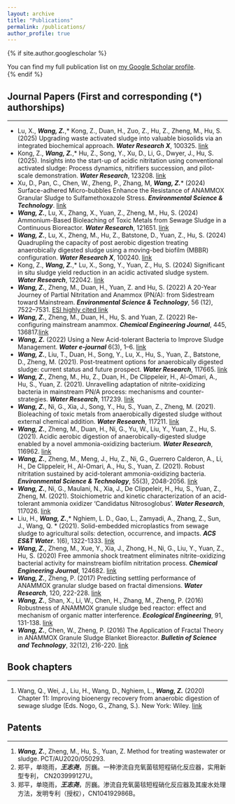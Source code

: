 ```yaml
---
layout: archive
title: "Publications"
permalink: /publications/
author_profile: true
---
```


{% if site.author.googlescholar %}
  <div class="wordwrap">You can find my full publication list on <a href="{{site.author.googlescholar}}">my Google Scholar profile</a>.</div>
{% endif %}

## Journal Papers (First and corresponding (*) authorships)
---

* Lu, X., **_Wang, Z._**,* Kong, Z., Duan, H., Zuo, Z.,  Hu, Z., Zheng, M., Hu, S. (2025) Upgrading waste activated sludge into valuable biosolids via an integrated biochemical approach. ***Water Research X***, 100325. [link](https://doi.org/10.1016/j.wroa.2025.100325)
* Kong, Z., **_Wang, Z._**,* Hu, Z., Song, Y., Xu, D., Li, G., Dwyer, J., Hu, S. (2025). Insights into the start-up of acidic nitritation using conventional activated sludge: Process dynamics, nitrifiers succession, and pilot-scale demonstration. ***Water Research***, 123208. [link](https://doi.org/10.1016/j.watres.2025.123208)
* Xu, D., Pan, C., Chen, W., Zheng, P., Zhang, M, _**Wang, Z.**_* (2024) Surface-adhered Micro-bubbles Enhance the Resistance of ANAMMOX Granular Sludge to Sulfamethoxazole Stress. ***Environmental Science & Technology***. [link](https://doi.org/10.1021/acs.est.4c09429)
* **_Wang, Z._**, Lu, X., Zhang, X., Yuan, Z., Zheng, M., Hu, S. (2024) Ammonium-Based Bioleaching of Toxic Metals from Sewage Sludge in a Continuous Bioreactor. ***Water Research***, 121651. [link](https://www.sciencedirect.com/science/article/pii/S0043135424005529)
* **_Wang, Z._**, Lu, X., Zheng, M., Hu, Z., Batstone, D., Yuan, Z., Hu, S. (2024) Quadrupling the capacity of post aerobic digestion treating anaerobically digested sludge using a moving-bed biofilm (MBBR) configuration. ***Water Research X***, 100240. [link](https://www.sciencedirect.com/science/article/pii/S2589914724000306)
* Kong, Z., **_Wang, Z._**,* Lu, X., Song, Y., Yuan, Z., Hu, S. (2024) Significant in situ sludge yield reduction in an acidic activated sludge system. ***Water Research***, 122042. [link](https://www.sciencedirect.com/science/article/pii/S0043135424009424)
* **_Wang, Z._**, Zheng, M., Duan, H., Yuan, Z. and Hu, S. (2022) A 20-Year Journey of Partial Nitritation and Anammox (PN/A): from Sidestream toward Mainstream. ***Environmental Science & Technology***, 56 (12), 7522–7531. [ESI highly cited link](https://pubs.acs.org/doi/full/10.1021/acs.est.1c06107)
* **_Wang, Z._**, Zheng, M., Duan, H., Hu, S. and Yuan, Z. (2022) Re-configuring mainstream anammox. ***Chemical Engineering Journal***, 445, 136817.[link](https://www.sciencedirect.com/science/article/pii/S1385894722023129)
* **_Wang, Z._** (2022) Using a New Acid-tolerant Bacteria to Improve Sludge Management. ***Water e-journal*** 6(3), 1–6. [link](https://web.archive.org/web/20220427171505id_/https://f.hubspotusercontent30.net/hubfs/14568786/Water%20e-journal/202108_006_003_018_Using%20a%20New%20Acid-tolerant%20Bacteria%20to%20Improve%20Sludge%20Management.pdf)
* **_Wang, Z._**, Liu, T., Duan, H., Song, Y., Lu, X., Hu, S., Yuan, Z., Batstone, D., Zheng, M. (2021). Post-treatment options for anaerobically digested sludge: current status and future prospect. ***Water Research***, 117665. [link](https://www.sciencedirect.com/science/article/pii/S0043135421008605)
* **_Wang, Z._**, Zheng, M., Hu, Z., Duan, H., De Clippeleir, H., Al-Omari, A., Hu, S., Yuan, Z. (2021). Unravelling adaptation of nitrite-oxidizing bacteria in mainstream PN/A process: mechanisms and counter-strategies. ***Water Research***, 117239. [link](https://www.sciencedirect.com/science/article/pii/S0043135421004371)
* **_Wang, Z._**, Ni, G., Xia, J., Song, Y., Hu, S., Yuan, Z., Zheng, M. (2021). Bioleaching of toxic metals from anaerobically digested sludge without external chemical addition. ***Water Research***, 117211. [link](https://www.sciencedirect.com/science/article/pii/S0043135421004097)
* **_Wang, Z._**, Zheng, M., Duan, H., Ni, G., Yu, W., Liu, Y., Yuan, Z., Hu, S. (2021). Acidic aerobic digestion of anaerobically-digested sludge enabled by a novel ammonia-oxidizing bacterium. ***Water Research***, 116962. [link](https://www.sciencedirect.com/science/article/pii/S0043135421001603)
* **_Wang, Z._**, Zheng, M., Meng, J., Hu, Z., Ni, G., Guerrero Calderon, A., Li, H., De Clippeleir, H., Al-Omari, A., Hu, S., Yuan, Z. (2021). Robust nitritation sustained by acid-tolerant ammonia-oxidizing bacteria. ***Environmental Science & Technology***, 55(3), 2048-2056. [link](https://pubs.acs.org/doi/full/10.1021/acs.est.0c05181)
* **_Wang, Z._**, Ni, G., Maulani, N., Xia, J., De Clippeleir, H., Hu, S., Yuan, Z., Zheng, M. (2021). Stoichiometric and kinetic characterization of an acid-tolerant ammonia oxidizer ‘Candidatus Nitrosoglobus’. ***Water Research***, 117026. [link](https://www.sciencedirect.com/science/article/pii/S0043135421002244)
* Liu, H., ***Wang, Z.***,* Nghiem, L. D., Gao, L., Zamyadi, A., Zhang, Z., Sun, J., Wang, Q. * (2021). Solid-embedded microplastics from sewage sludge to agricultural soils: detection, occurrence, and impacts. ***ACS ES&T Water***. 1(6), 1322-1333. [link](https://pubs.acs.org/doi/full/10.1021/acsestwater.0c00218)
* **_Wang, Z._**, Zheng, M., Xue, Y., Xia, J., Zhong, H., Ni, G., Liu, Y., Yuan, Z., Hu, S. (2020) Free ammonia shock treatment eliminates nitrite-oxidizing bacterial activity for mainstream biofilm nitritation process. ***Chemical Engineering Journal***, 124682. [link](https://www.sciencedirect.com/science/article/pii/S1385894720306732)
* **_Wang, Z._**, Zheng, P. (2017) Predicting settling performance of ANAMMOX granular sludge based on fractal dimensions. ***Water Research***, 120, 222-228. [link](https://www.sciencedirect.com/science/article/pii/S0043135417302506)
* **_Wang, Z._**, Shan, X., Li, W., Chen, H., Zhang, M., Zheng, P. (2016) Robustness of ANAMMOX granule sludge bed reactor: effect and mechanism of organic matter interference. ***Ecological Engineering***, 91, 131-138. [link](https://www.sciencedirect.com/science/article/pii/S0925857416301173)
* **_Wang, Z._**, Chen, W., Zheng, P. (2016) The Application of Fractal Theory in ANAMMOX Granule Sludge Blanket Bioreactor. ***Bulletin of Science and Technology***, 32(12), 216-220. [link](https://edu.alljournals.cn/view_abstract.aspx?pcid=b5edd921f3d863e289b22f36e70174a7007b5f5e43d63598017d41bb67247657&cid=b47b31f6349f979b&jid=1402dc8e310fa70b472d328379e7aede&aid=3cd37a1bc5216b2c24bf1f465a073e46&yid=9f915c6f01de79c5&iid=59906b3b2830c2c5&referenced_num=)

## Book chapters
---

1.	Wang, Q., Wei, J., Liu, H., Wang, D., Nghiem, L., **_Wang, Z._** (2020) Chapter 11: Improving bioenergy recovery from anaerobic digestion of sewage sludge (Eds. Nogo, G., Zhang, S.). New York: Wiley. [link](https://books.google.com.au/books?hl=en&lr=&id=oEUoEAAAQBAJ&oi=fnd&pg=PA275&dq=info:IN7r-8eAjmoJ:scholar.google.com&ots=415DQmliXj&sig=zMVlIIegew5DlIM-2LXRss8gHMs&redir_esc=y#v=onepage&q&f=false)

## Patents
---

1.	**_Wang, Z._**, Zheng, M., Hu, S., Yuan, Z. Method for treating wastewater or sludge. PCT/AU2020/050293. [](https://patentimages.storage.googleapis.com/18/a3/d8/96ea315d5fbf69/WO2020237283A1.pdf)
2.  郑平，单晓雨，**_王志尧_**，厉巍。一种渗流自充氧菌毯短程硝化反应器，实用新型专利，
CN203999127U。
3.   郑平，单晓雨，**_王志尧_**，厉巍。渗流自充氧菌毯短程硝化反应器及其废水处理方法，发明专利（授权），CN104192986B。
 



